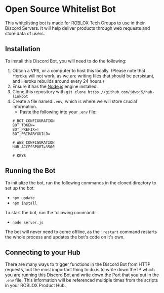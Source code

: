 # Open Source Whitelist Bot
This whitelisting bot is made for ROBLOX Tech Groups to use in their Discord Servers. It will help deliver products through web requests and store data of users.

## Installation
To install this Discord Bot, you will need to do the following:

1. Obtain a VPS, or a computer to host this locally. (Please note that Heroku will not work, as we are writing files that should be persistant, and Heroku rebuilds around every 24 hours.)
2. Ensure it has the [Node.js](https://nodejs.org/en/) engine installed.
3. Clone this repository with `git clone https://github.com/jdwoj5/hub-linkbot`
4. Create a file named `.env`, which is where we will store crucial information. 
    - Paste the following into your `.env` file:
    ```env
    # BOT CONFIGURATION
    BOT_TOKEN=
    BOT_PREFIX=!
    BOT_PRIMARYGUILD=

    # WEB CONFIGURATION
    HUB_ACCESSPORT=3500

    # KEYS
    ```

## Running the Bot
To initialize the bot, run the following commands in the cloned directory to set up the bot:
- `npm update`
- `npm install`

To start the bot, run the following command:
- `node server.js`

The bot will never need to come offline, as the `!restart` command restarts the whole process and updates the bot's code on it's own.

## Connecting to your Hub
There are many ways to trigger functions in the Discord Bot from HTTP requests, but the most important thing to do is to write down the IP which you are running this Discord Bot and write down the Port that you put in the `.env` file. This information will be referenced multiple times from the scripts in your ROBLOX Product Hub.